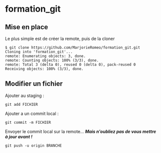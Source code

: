 # formation_git

## Mise en place

Le plus simple est de créer la remote, puis de la cloner 

```
$ git clone https://github.com/MarjorieRomeo/formation_git.git
Cloning into 'formation_git'...
remote: Enumerating objects: 3, done.
remote: Counting objects: 100% (3/3), done.
remote: Total 3 (delta 0), reused 0 (delta 0), pack-reused 0
Receiving objects: 100% (3/3), done.

```

## Modifier un fichier

Ajouter au staging : 

```git add FICHIER```

Ajouter a un commit local :

```git commit -m FICHIER```

Envoyer le commit local sur la remote... ***Mais n'oubliez pas de vous mettre à jour avant !***

```git push -u origin BRANCHE ```